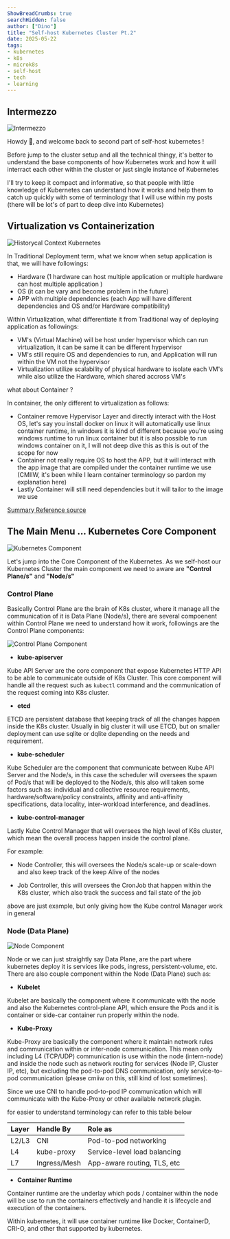 ```yaml
---
ShowBreadCrumbs: true
searchHidden: false
author: ["Dino"]
title: "Self-host Kubernetes Cluster Pt.2"
date: 2025-05-22
tags: 
- kubernetes
- k8s
- microk8s
- self-host
- tech
- learning
---
```


## Intermezzo

![Intermezzo](/img/may-25/self-host-kubernetes-pt2/self-host-kubernetes-pt2.png)

<p style='text-align: justify;'>

Howdy :cowboy_hat_face:, and welcome back to second part of self-host kubernetes !

Before jump to the cluster setup and all the technical thingy, it's better to understand
the base components of how Kubernetes work and how it will interract
each other within the cluster or just single instance of Kubernetes

I'll try to keep it compact and informative, so that people with little knowledge of Kubernetes can understand how it works
and help them to catch up quickly with some of terminology that I will use
within my posts (there will be lot's of part to deep dive into Kubernetes)

</p>

## Virtualization vs Containerization

![Historycal Context Kubernetes](/img/may-25/self-host-kubernetes-pt2/container-evolution.png)

In Traditional Deployment term, what we know when setup application is that, we will have followings:

- Hardware (1 hardware can host multiple application or multiple hardware can host multiple application )
- OS (it can be vary and become problem in the future)
- APP with multiple dependencies (each App will have different dependencies and OS and/or Hardware compatibility)

Within Virtualization, what differentiate it from Traditional way of deploying application as followings:

- VM's (Virtual Machine) will be host under hypervisor which can run virtualization, it can be same it can be different hypervisor
- VM's still require OS and dependencies to run, and Application will run within the VM not the hypervisor
- Virtualization utilize scalability of physical hardware to isolate each VM's while also utilize the Hardware, which shared accross VM's

what about Container ?

In container, the only different to virtualization as follows:

- Container remove Hypervisor Layer and directly interact with the Host OS, let's say you install docker on linux it will automatically use linux container runtime, in windows it is kind of different because you're using windows runtime to run linux container but it is also possible to run windows container on it, I will not deep dive this as this is out of the scope for now
- Container not really require OS to host the APP, but it will interact with the app image that are compiled under the container runtime we use (CMIIW, it's been while I learn container terminology so pardon my explanation here)
- Lastly Container will still need dependencies but it will tailor to the image we use

[Summary Reference source](https://kubernetes.io/docs/concepts/overview/)

## The Main Menu ... Kubernetes Core Component

![Kubernetes Component](/img/may-25/self-host-kubernetes-pt2/kubernetes-component.png "Kubernetes Component")

<p style='text-align: justify;'>

Let's jump into the Core Component of the Kubernetes. As we self-host our Kubernetes Cluster the main component we need to aware are **"Control Plane/s"** and **"Node/s"**

### Control Plane

Basically Control Plane are the brain of K8s cluster, where it manage all the communication of it is Data Plane (Node/s), there are several compoenent within Control Plane we need to understand how it work, followings are the Control Plane components:

![Control Plane Component](/img/may-25/self-host-kubernetes-pt2/control-plane-components.png "Control Plane Component")

- **kube-apiserver**

Kube API Server are the core component that expose Kubernetes HTTP API to be able to communicate outside of K8s Cluster.
This core component will handle all the request such as `kubectl` command and the communication of the request coming into K8s cluster.

- **etcd**

ETCD are persistent database that keeping track of all the changes happen inside the K8s cluster.
Usually in big cluster it will use ETCD, but on smaller deployment can use sqlite or dqlite depending on the needs and requirement.

- **kube-scheduler**

Kube Scheduler are the component that communicate between Kube API Server and the Node/s, in this case the scheduler will oversees
the spawn of Pod/s that will be deployed to the Node/s, this also will taken some factors such as: individual and collective resource requirements, hardware/software/policy constraints, affinity and anti-affinity specifications, data locality, inter-workload interference, and deadlines.

- **kube-control-manager**

Lastly Kube Control Manager that will oversees the high level of K8s cluster, which mean the overall process happen inside the control plane.

For example:

- Node Controller, this will oversees the Node/s scale-up or scale-down and also keep track of the keep Alive of the nodes

- Job Controller, this will oversees the CronJob that happen within the K8s cluster, which also track the success and fail state of the job

above are just example, but only giving how the Kube control Manager work in general

### Node (Data Plane)

![Node Component](/img/may-25/self-host-kubernetes-pt2/node-components.png "Node Component")

Node or we can just straightly say Data Plane, are the part where kubernetes deploy it is services like pods, ingress, persistent-volume, etc.
There are also couple component within the Node (Data Plane) such as:

- **Kubelet**

Kubelet are basically the component where it communicate with the node and also the Kubernetes control-plane API, which ensure the Pods
and it is container or side-car container run properly within the node.

- **Kube-Proxy**

Kube-Proxy are basically the component where it maintain network rules and communication within or inter-node communication.
This mean only including L4 (TCP/UDP) communication is use within the node (intern-node) and inside the node such as network routing for services (Node IP, Cluster IP, etc), but excluding the pod-to-pod DNS communication, only service-to-pod communication (please cmiiw on this, still kind of lost sometimes).

Since we use CNI to handle pod-to-pod IP communication which will communicate with the Kube-Proxy or other available network plugin.

for easier to understand terminology can refer to this table below

|Layer|Handle By|Role as|
|:----|:-------|:------|
|L2/L3|CNI     |Pod-to-pod networking|
|L4   |kube-proxy|Service-level load balancing|
|L7   |Ingress/Mesh|App-aware routing, TLS, etc|

- **Container Runtime**

Container runtime are the underlay which pods / container within the node will be use to run the containers effectively and handle it is lifecycle and execution of the containers.

Within kubernetes, it will use container runtime like Docker, ContainerD, CRI-O, and other that supported by kubernetes.

</p>
